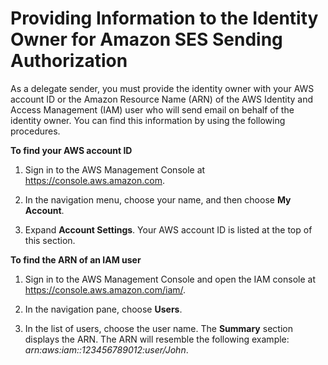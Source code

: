 # Providing Information to the Identity Owner for Amazon SES Sending Authorization<a name="sending-authorization-delegate-sender-tasks-information"></a>

As a delegate sender, you must provide the identity owner with your AWS account ID or the Amazon Resource Name \(ARN\) of the AWS Identity and Access Management \(IAM\) user who will send email on behalf of the identity owner\. You can find this information by using the following procedures\.

**To find your AWS account ID**

1. Sign in to the AWS Management Console at [https://console\.aws\.amazon\.com](https://console.aws.amazon.com)\.

1. In the navigation menu, choose your name, and then choose **My Account**\.

1. Expand **Account Settings**\. Your AWS account ID is listed at the top of this section\.

**To find the ARN of an IAM user**

1. Sign in to the AWS Management Console and open the IAM console at [https://console\.aws\.amazon\.com/iam/](https://console.aws.amazon.com/iam/)\.

1. In the navigation pane, choose **Users**\.

1. In the list of users, choose the user name\. The **Summary** section displays the ARN\. The ARN will resemble the following example: *arn:aws:iam::123456789012:user/John*\.